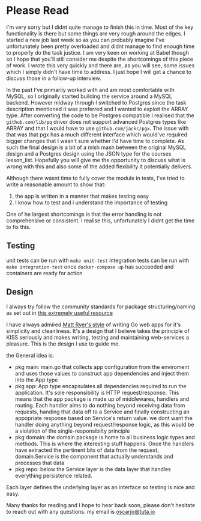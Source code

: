 # Please Read

I'm very sorry but I didnt quite manage to finish this in time. Most of the key functionality is there but some things are very rough around the edges. I started a new job last week so as you can probably imagine I've unfortunately been pretty overloaded and didnt manage to find enough time to properly do the task justice. I am very keen on working at Babel though so I hope that you'll still consider me despite the shortcomings of this piece of work. I wrote this very quickly and there are, as you will see, some issues which I simply didn't have time to address. I just hope I will get a chance to discuss those in a follow-up interview.

 In the past I've primarily worked with and am most comfortable with MySQL, so I originally started building the service around a MySQL backend. However midway through I switched to Postgres since the task description mentioned it was preferred and I wanted to exploit the ARRAY type. After converting the code to be Postgres compatible I realised that the `github.com/lib/pq` driver does not support advanced Postgres types like ARRAY and that I would have to use `github.com/jackc/pgx`. The issue with that was that pgx has a much different interface which would've required bigger changes that I wasn't sure whether I'd have time to complete. As such the final design is a bit of a mish mash between the original MySQL design and a Postgres design using the JSON type for the courses lesson_list. Hopefully you will give me the opportunity to discuss what is wrong with this and also some of the added flexibility it potentially delivers.

 Although there wasnt time to fully cover the module in tests, I've tried to write a reasonable amount to show that:
  1. the app is written in a manner that makes testing easy
  2. I know how to test and i understand the importance of testing

  One of he largest shortcomings is that the error handling is not comprehensive or consistent. I realise this, unfortunately I didnt get the time to fix this.

  ## Testing

  unit tests can be run with `make unit-test`
  integration tests can be run with `make integration-test` once `docker-compose up` has succeeded and containers are ready for action

  ## Design

  I always try follow the community standards for package structuring/naming as set out in [this extremely useful resource](https://github.com/golang-standards/project-layout)

  I have always admired [Matt Ryer's style](https://pace.dev/blog/2018/05/09/how-I-write-http-services-after-eight-years.html) of writing Go web apps for it's simplicity and cleanliness. It's a design that I believe takes the principle of KISS seriously and makes writing, testing and maintaining web-services a pleasure. This is the design I use to guide me.

  the General idea is:
  - pkg main: main.go that collects app configuration from the enviroment and uses those values to construct app dependencies and inject them into the App type
  - pkg app: App type encapsulates all dependencies required to run the application. It's sole responsibility is HTTP request/response. This means that the app package is made up of middlewares, handlers and routing. Each handler aims to do nothing beyond receiving data from requests, handing that data off to a Service and finally constructing an appopriate response based on Service's return value. we dont want the handler doing anything beyond request/response logic, as this would be a violation of the single-responsibilty principle
  - pkg domain: the domain package is home to all business logic types and methods. This is where the interesting stuff happens. Once the handlers have extracted the pertinent bits of data from the request, domain.Service is the component that actually understands and processes that data
  - pkg repo: below the Service layer is the data layer that handles everything persistence related.

  Each layer defines the underlying layer as an interface so testing is nice and easy.


Many thanks for reading and I hope to hear back soon, please don't hesitate to reach out with any questions. my email is oscarjo@tuta.io